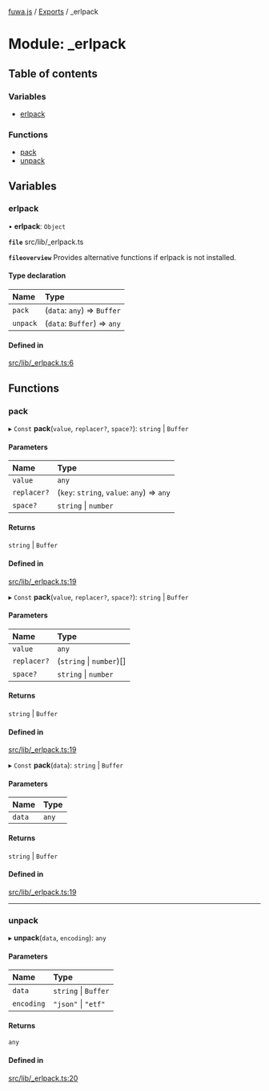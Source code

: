 [fuwa.js](../README.md) / [Exports](../modules.md) / _erlpack

# Module: \_erlpack

## Table of contents

### Variables

- [erlpack](_erlpack.md#erlpack)

### Functions

- [pack](_erlpack.md#pack)
- [unpack](_erlpack.md#unpack)

## Variables

### erlpack

• **erlpack**: `Object`

**`file`** src/lib/_erlpack.ts

**`fileoverview`** Provides alternative functions if erlpack is not installed.

#### Type declaration

| Name | Type |
| :------ | :------ |
| `pack` | (`data`: `any`) => `Buffer` |
| `unpack` | (`data`: `Buffer`) => `any` |

#### Defined in

[src/lib/_erlpack.ts:6](https://github.com/Fuwajs/Fuwa.js/blob/5bd8aa0/src/lib/_erlpack.ts#L6)

## Functions

### pack

▸ `Const` **pack**(`value`, `replacer?`, `space?`): `string` \| `Buffer`

#### Parameters

| Name | Type |
| :------ | :------ |
| `value` | `any` |
| `replacer?` | (`key`: `string`, `value`: `any`) => `any` |
| `space?` | `string` \| `number` |

#### Returns

`string` \| `Buffer`

#### Defined in

[src/lib/_erlpack.ts:19](https://github.com/Fuwajs/Fuwa.js/blob/5bd8aa0/src/lib/_erlpack.ts#L19)

▸ `Const` **pack**(`value`, `replacer?`, `space?`): `string` \| `Buffer`

#### Parameters

| Name | Type |
| :------ | :------ |
| `value` | `any` |
| `replacer?` | (`string` \| `number`)[] |
| `space?` | `string` \| `number` |

#### Returns

`string` \| `Buffer`

#### Defined in

[src/lib/_erlpack.ts:19](https://github.com/Fuwajs/Fuwa.js/blob/5bd8aa0/src/lib/_erlpack.ts#L19)

▸ `Const` **pack**(`data`): `string` \| `Buffer`

#### Parameters

| Name | Type |
| :------ | :------ |
| `data` | `any` |

#### Returns

`string` \| `Buffer`

#### Defined in

[src/lib/_erlpack.ts:19](https://github.com/Fuwajs/Fuwa.js/blob/5bd8aa0/src/lib/_erlpack.ts#L19)

___

### unpack

▸ **unpack**(`data`, `encoding`): `any`

#### Parameters

| Name | Type |
| :------ | :------ |
| `data` | `string` \| `Buffer` |
| `encoding` | ``"json"`` \| ``"etf"`` |

#### Returns

`any`

#### Defined in

[src/lib/_erlpack.ts:20](https://github.com/Fuwajs/Fuwa.js/blob/5bd8aa0/src/lib/_erlpack.ts#L20)
